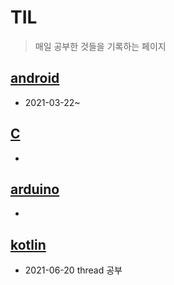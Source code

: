 # TIL



> 매일 공부한 것들을 기록하는 페이지



## [android](./work/androidWork)

* 2021-03-22~



## [C](./work/myc)

* 



## [arduino](./work/arduino)

* 



## [kotlin](./work/realKotlinWork)

* 2021-06-20 thread 공부

